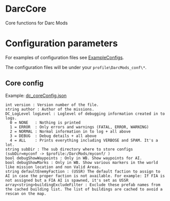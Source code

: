 # DarcCore
Core functions for Darc Mods

# Configuration parameters
For examples of configuration files see [ExampleConfigs](https://github.com/mokdevel/DarcMods/tree/main/DarcMissions/ExampleConfigs).

The configuration files will be under your ```profile\DarcMods_conf\*```.

## Core config
Example: [dc_coreConfig.json](https://github.com/mokdevel/DarcMods/blob/main/DarcMissions/ExampleConfigs/dc_coreConfig.json)
```
int version : Version number of the file.
string author : Author of the missions.
DC_LogLevel logLevel : Loglevel of debugging information created in to logs.
  0 = NONE   : Nothing is printed
  1 = ERROR  : Only errors and warnings (FATAL, ERROR, WARNING)
  2 = NORMAL : Normal information in to log + all above
  3 = DEBUG  : Debug details + all above
  4 = ALL    : Prints everything including VERBOSE and SPAM. It's a lot.
string subDir : The sub directory where to store configs (subDir=myconf -> $profile:/DarcMods/myconf/ )
bool debugShowWaypoints : Only in WB. Show waypoints for AI.
bool debugShowMarks : Only in WB. Show various markers in the world like mission location and non Valid Areas.
string defaultEnemyFaction : (USSR) The default faction to assign to AI in case the proper faction is not available. For example: If FIA is not assigned but a FIA AI is spawned, it's set as USSR
array<string>buildingExcludeFilter : Exclude these prefab names from the cached building list. The list of buildings are cached to avoid a rescan on the map.
```
